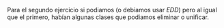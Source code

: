 Para el segundo ejercicio si podiamos (o debiamos usar _EDD_) pero al igual que el primero, habían algunas clases que podiamos eliminar o unificar.
